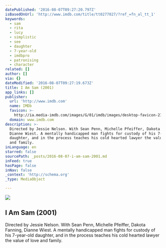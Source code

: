 ```yaml
---
datePublished: '2016-08-07T09:27:20.797Z'
isBasedOnUrl: 'http://www.imdb.com/title/tt0277027/?ref_=fn_al_tt_1'
keywords:
  - sam
  - rita
  - lucy
  - simplistic
  - see
  - daughter
  - 7-year-old
  - imdbpro
  - patronising
  - character
related: []
author: []
via: {}
dateModified: '2016-08-07T09:27:19.673Z'
title: I Am Sam (2001)
app_links: []
publisher:
  url: 'http://www.imdb.com'
  name: IMDb
  favicon: >-
    http://ia.media-imdb.com/images/G/01/imdb/images/desktop-favicon-2165806970._CB282524575_.ico
  domain: www.imdb.com
description: >-
  Directed by Jessie Nelson. With Sean Penn, Michelle Pfeiffer, Dakota Fanning,
  Dianne Wiest. A mentally handicapped man fights for custody of his 7-year-old
  daughter, and in the process teaches his cold hearted lawyer the value of love
  and family.
inLanguage: en
starred: false
sourcePath: _posts/2016-08-07-i-am-sam-2001.md
inFeed: true
hasPage: false
inNav: false
_context: 'http://schema.org'
_type: MediaObject

---
```

<article style=""><img src="https://imgflo.herokuapp.com/graph/vahj1ThiexotieMo/55fae434f048eb0b04e8ead26916d9d2/noop.jpg?input=http%3A%2F%2Fweb.archive.org%2Fweb%2F20160629213253%2Fhttp%3A%2F%2Fia.media-imdb.com%2Fimages%2FM%2FMV5BMTg4Nzg0MDg4N15BMl5BanBnXkFtZTYwNTAxMzU5._V1_UY1200_CR85%2C0%2C630%2C1200_AL_.jpg" /><h1>I Am Sam (2001)</h1><p>Directed by Jessie Nelson. With Sean Penn, Michelle Pfeiffer, Dakota Fanning, Dianne Wiest. A mentally handicapped man fights for custody of his 7-year-old daughter, and in the process teaches his cold hearted lawyer the value of love and family.</p></article>